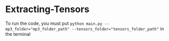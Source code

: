 # Extracting-Tensors
 
To run the code, you must put `python main.py --mp3_folder="mp3_folder_path" --tensors_folder="tensors_folder_path"` in the terminal